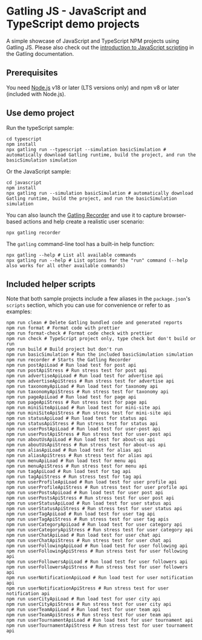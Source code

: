 # Gatling JS - JavaScript and TypeScript demo projects

A simple showcase of JavaScript and TypeScript NPM projects using Gatling JS. Please also check out the [introduction to JavaScript scripting](https://docs.gatling.io/tutorials/scripting-intro-js/) in the Gatling documentation.

## Prerequisites

You need [Node.js](https://nodejs.org/en/download) v18 or later (LTS versions only) and npm v8 or later (included with Node.js).

## Use demo project

Run the typeScript sample:

```shell
cd typescript
npm install
npx gatling run --typescript --simulation basicSimulation # automatically download Gatling runtime, build the project, and run the basicSimulation simulation
```

Or the JavaScript sample:

```shell
cd javascript
npm install
npx gatling run --simulation basicSimulation # automatically download Gatling runtime, build the project, and run the basicSimulation simulation
```

You can also launch the [Gatling Recorder](https://docs.gatling.io/tutorials/recorder/) and use it to capture browser-based actions and help create a realistic user scenario:

```shell
npx gatling recorder
```

The `gatling` command-line tool has a built-in help function:

```shell
npx gatling --help # List all available commands
npx gatling run --help # List options for the "run" command (--help also works for all other available commands)
```

## Included helper scripts

Note that both sample projects include a few aliases in the `package.json`'s `scripts` section, which you can use for convenience or refer to as examples:

```shell
npm run clean # Delete Gatling bundled code and generated reports
npm run format # Format code with prettier
npm run format-check # Format code check with prettier
npm run check # TypeScript project only, type check but don't build or run
npm run build # Build project but don't run
npm run basicSimulation # Run the included basicSimulation simulation
npm run recorder # Starts the Gatling Recorder
npm run postApiLoad # Run load test for post api
npm run postApiStress # Run stress test for post api
npm run advertiseApiLoad # Run load test for advertise api
npm run advertiseApiStress # Run stress test for advertise api
npm run taxonomyApiLoad # Run load test for taxonomy api
npm run taxonomyApiStress # Run stress test for taxonomy api
npm run pageApiLoad # Run load test for page api
npm run pageApiStress # Run stress test for page api
npm run miniSiteApiLoad # Run load test for mini-site api
npm run miniSiteApiStress # Run stress test for mini-site api
npm run statusApiLoad # Run load test for status api
npm run statusApiStress # Run stress test for status api
npm run userPostApiLoad # Run load test for user-post api
npm run userPostApiStress # Run stress test for user-post api
npm run aboutUsApiLoad # Run load test for about-us api
npm run aboutUsApiStress # Run stress test for about-us api
npm run aliasApiLoad # Run load test for alias api
npm run aliasApiStress # Run stress test for alias api
npm run menuApiLoad # Run load test for menu api
npm run menuApiStress # Run stress test for menu api
npm run tagApiLoad # Run load test for tag api
npm run tagApiStress # Run stress test for tag api
npm run userProfileApiLoad # Run load test for user profile api
npm run userProfileApiStress # Run stress test for user profile api
npm run userPostsApiLoad # Run load test for user post api
npm run userPostsApiStress # Run stress test for user post api
npm run userStatusApiLoad # Run load test for user status api
npm run userStatusApiStress # Run stress test for user status api
npm run userTagApiLoad # Run load test for user tag api
npm run userTagApiStress # Run stress test for user tag apis
npm run userCategoryApiLoad # Run load test for user category api
npm run userCategoryApiStress # Run stress test for user category api
npm run userChatApiLoad # Run load test for user chat api
npm run userChatApiStress # Run stress test for user chat api
npm run userFollowingApiLoad # Run load test for user following api
npm run userFollowingApiStress # Run stress test for user following api
npm run userFollowersApiLoad # Run load test for user followers api
npm run userFollowersApiStress # Run stress test for user followers api
npm run userNotificationApiLoad # Run load test for user notification api
npm run userNotificationApiStress # Run stress test for user notification api
npm run userCityApiLoad # Run load test for user city api
npm run userCityApiStress # Run stress test for user city api
npm run userTeamApiLoad # Run load test for user team api
npm run userTeamApiStress # Run stress test for user team api
npm run userTournamentApiLoad # Run load test for user tournament api
npm run userTournamentApiStress # Run stress test for user tournament api
```
